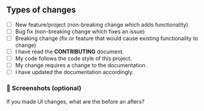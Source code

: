 ## Types of changes

<!--- What types of changes does your code introduce? Put an `x` in all the boxes that apply: -->

- [ ] New feature/project (non-breaking change which adds functionality)
- [ ] Bug fix (non-breaking change which fixes an issue)
- [ ] Breaking change (fix or feature that would cause existing functionality to change)
- [ ] I have read the **CONTRIBUTING** document.
- [ ] My code follows the code style of this project.
- [ ] My change requires a change to the documentation.
- [ ] I have updated the documentation accordingly.

### 📸 Screenshots (optional)

If you made UI changes, what are the before an afters?
